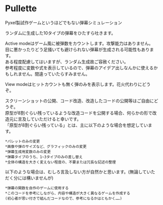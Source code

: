 # Pullette
Pyxel製試作ゲームというほどでもない弾幕シミュレーション

ランダムに生成した10タイプの弾幕をひたすら吐きます。

Active modeはゲーム風に被弾数をカウントします。攻撃能力はありません。  
目に悪かったりどう足掻いても避けられない弾幕が生成される可能性もあります。  
ある程度配慮してはいますが、ランダム生成故ご容赦ください。  
参考程度に変数や式を表示しているので、弾幕のアイデア出しなんかに使えるかもしれません。間違っていたらすみません。

View modeはヒットカウントも無く弾のみを表示します。花火代わりにどうぞ。

スクリーンショットの公開、コード改造、改造したコードの公開等はご自由にどうぞ。  
原型が8割ぐらい残っているような改造コードを公開する場合、何らかの形で改造元に言及していただけると幸いです。  
「原型が8割ぐらい残っている」とは、主に以下のような場合を想定しています。   

	*パレットのみの変更  
	*画像や弾のサイズなど、グラフィックのみの変更  
	*弾幕生成用変数のみの変更  
	*弾幕タイプのうち、1~3タイプのみの差し替え  
	*全体の構造を大きく変えない程度の、不要または冗長な記述の整理  

以下のような場合は、むしろ言及しない方が自然かと思います。(無論していただく分には構いませんが)  

	*弾幕の関数を自作のゲームに使用する  
	*このコードを参考にしながら、内容や構造が大きく異なるゲームを作成する  
	(初心者が思い付きで組んだコードなので、参考になるかはともかく……)
